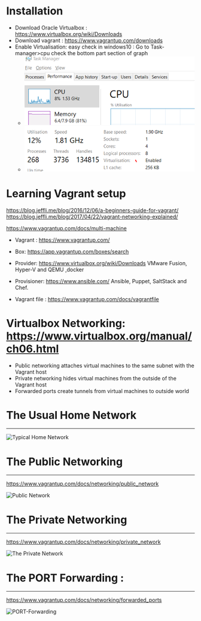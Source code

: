 # Installation 
- Download Oracle Virtualbox : https://www.virtualbox.org/wiki/Downloads
- Download vagrant : https://www.vagrantup.com/downloads
- Enable Virtualisation: 
  easy check in windows10 : Go to Task-manager>cpu check the bottom part section of graph 
  - ![Task-Manager](cpu.PNG)
  - ![cpu](virtualization.PNG)
  
# Learning Vagrant setup 
https://blog.jeffli.me/blog/2016/12/06/a-beginners-guide-for-vagrant/
https://blog.jeffli.me/blog/2017/04/22/vagrant-networking-explained/

https://www.vagrantup.com/docs/multi-machine

- Vagrant : https://www.vagrantup.com/

- Box: https://app.vagrantup.com/boxes/search

- Provider: https://www.virtualbox.org/wiki/Downloads
VMware Fusion, Hyper-V and QEMU ,docker

- Provisioner: https://www.ansible.com/
 Ansible, Puppet, SaltStack and Chef.
 
- Vagrant file : https://www.vagrantup.com/docs/vagrantfile 


# Virtualbox Networking: https://www.virtualbox.org/manual/ch06.html

- Public networking attaches virtual machines to the same subnet with the Vagrant host
- Private networking hides virtual machines from the outside of the Vagrant host
- Forwarded ports create tunnels from virtual machines to outside world


# The Usual Home Network
---------------------------
![Typical Home Network ](https://blog.jeffli.me/images/home-networking.png)

# The Public Networking
---------------------------
https://www.vagrantup.com/docs/networking/public_network

![Public Network](https://blog.jeffli.me/images/vagrant-public-networking.png)

# The Private Networking
---------------------------
https://www.vagrantup.com/docs/networking/private_network

![The Private Network](https://blog.jeffli.me/images/vagrant-private-networking.png)

# The PORT Forwarding : 
----------------------------
https://www.vagrantup.com/docs/networking/forwarded_ports

![PORT-Forwarding](https://blog.jeffli.me/images/vagrant-fowarded-ports.png)





